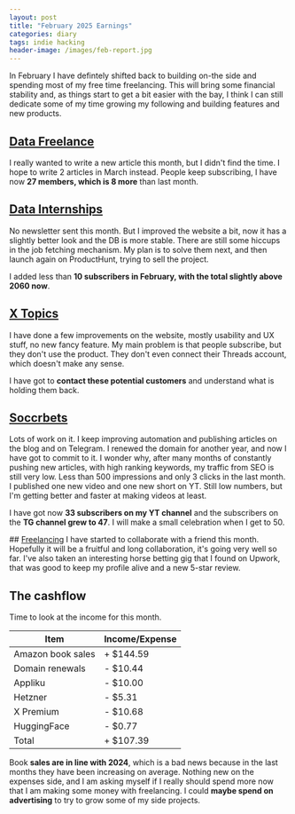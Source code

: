 ```yaml
---
layout: post
title: "February 2025 Earnings"
categories: diary
tags: indie hacking
header-image: /images/feb-report.jpg
---
```


In February I have defintely shifted back to building on-the side and spending most of my free time freelancing. This will bring some financial stability and, as things start to get a bit easier with the bay, I think I can still dedicate some of my time growing my following and building features and new products.

## [Data Freelance][tg-datafreelance]

I really wanted to write a new article this month, but I didn't find the time. I hope to write 2 articles in March instead. People keep subscribing, I have now **27 members, which is 8 more** than last month.

## [Data Internships][datainternships]

No newsletter sent this month. But I improved the website a bit, now it has a slightly better look and the DB is more stable. There are still some hiccups in the job fetching mechanism. My plan is to solve them next, and then launch again on ProductHunt, trying to sell the project.

I added less than **10 subscribers in February, with the total slightly above 2060 now**.

## [X Topics][xtopics]

I have done a few improvements on the website, mostly usability and UX stuff, no new fancy feature.
My main problem is that people subscribe, but they don't use the product. They don't even connect their Threads account, which doesn't make any sense.

I have got to **contact these potential customers** and understand what is holding them back.

## [Soccrbets][soccrbets]

Lots of work on it. I keep improving automation and publishing articles on the blog and on Telegram. I renewed the domain for another year, and now I have got to commit to it.
I wonder why, after many months of constantly pushing new articles, with high ranking keywords, my traffic from SEO is still very low. Less than 500 impressions and only 3 clicks in the last month. I published one new video and one new short on YT. Still low numbers, but I'm getting better and faster at making videos at least.

I have got now **33 subscribers on my YT channel** and the subscribers on the **TG channel grew to 47**. I will make a small celebration when I get to 50.

## [Freelancing][personal]
I have started to collaborate with a friend this month. Hopefully it will be a fruitful and long collaboration, it's going very well so far. I've also taken an interesting horse betting gig that I found on Upwork, that was good to keep my profile alive and a new 5-star review.

## The cashflow

Time to look at the income for this month.

| Item              | Income/Expense |
| ----------------- | -------------- |
| Amazon book sales | + $144.59      |
| Domain renewals   | - $10.44       |
| Appliku           | - $10.00       |
| Hetzner           | - $5.31        |
| X Premium         | - $10.68       |
| HuggingFace       | - $0.77        |
| Total             | + $107.39      |

Book **sales are in line with 2024**, which is a bad news because in the last months they have been increasing on average. Nothing new on the expenses side, and I am asking myself if I really should spend more now that I am making some money with freelancing. I could **maybe spend on advertising** to try to grow some of my side projects.

[soccrbets]: https://soccrbets.com
[xtopics]: https://xtopics.co
[personal]: https://x.com/tropianhs
[datainternships]: https://datainternships.co
[telegram-soccrbets]: https://t.me/soccrbets
[soccrbets-video]: https://youtu.be/4US_E-1cL0w
[tg-datafreelance]: https://t.me/datafreelance
[yt-video]: https://youtu.be/WXE_ewe6zqM
